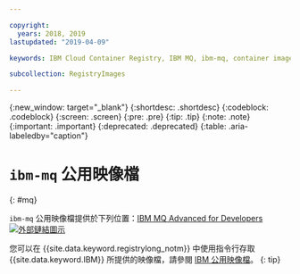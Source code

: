 ```yaml
---

copyright:
  years: 2018, 2019
lastupdated: "2019-04-09"

keywords: IBM Cloud Container Registry, IBM MQ, ibm-mq, container image, public image

subcollection: RegistryImages

---
```


{:new_window: target="_blank"}
{:shortdesc: .shortdesc}
{:codeblock: .codeblock}
{:screen: .screen}
{:pre: .pre}
{:tip: .tip}
{:note: .note}
{:important: .important}
{:deprecated: .deprecated}
{:table: .aria-labeledby="caption"}

# `ibm-mq` 公用映像檔
{: #mq}

`ibm-mq` 公用映像檔提供於下列位置：[IBM MQ Advanced for Developers ![外部鏈結圖示](../../../icons/launch-glyph.svg "外部鏈結圖示")](https://hub.docker.com/r/ibmcom/mq/)

您可以在 {{site.data.keyword.registrylong_notm}} 中使用指令行存取 {{site.data.keyword.IBM}} 所提供的映像檔，請參閱 [IBM 公用映像檔](/docs/services/Registry?topic=registry-public_images#public_images)。
{: tip}
